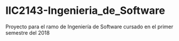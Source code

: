 # IIC2143-Ingenieria_de_Software
Proyecto para el ramo de Ingeniería de Software cursado en el primer semestre del 2018
